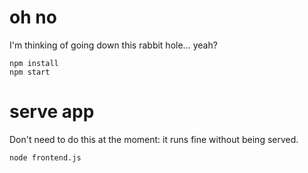 # oh no

I'm thinking of going down this rabbit hole... yeah?

```
npm install
npm start
```

# serve app

Don't need to do this at the moment: it runs fine without being served.

```
node frontend.js
```
